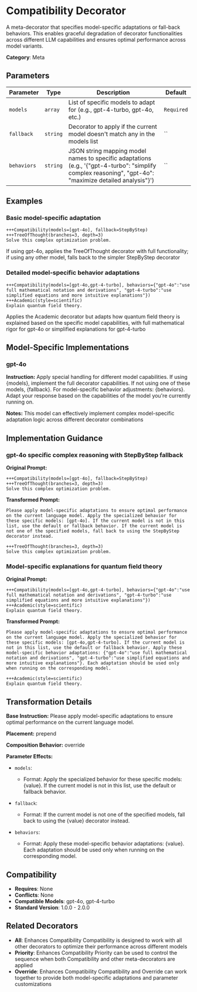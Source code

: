 # Compatibility Decorator

A meta-decorator that specifies model-specific adaptations or fall-back behaviors. This enables graceful degradation of decorator functionalities across different LLM capabilities and ensures optimal performance across model variants.

**Category**: Meta

## Parameters

| Parameter | Type | Description | Default |
|-----------|------|-------------|--------|
| `models` | `array` | List of specific models to adapt for (e.g., gpt-4-turbo, gpt-4o, etc.) | `Required` |
| `fallback` | `string` | Decorator to apply if the current model doesn't match any in the models list | `` |
| `behaviors` | `string` | JSON string mapping model names to specific adaptations (e.g., '{"gpt-4-turbo": "simplify complex reasoning", "gpt-4o": "maximize detailed analysis"}') | `` |

## Examples

### Basic model-specific adaptation

```
+++Compatibility(models=[gpt-4o], fallback=StepByStep)
+++TreeOfThought(branches=3, depth=3)
Solve this complex optimization problem.
```

If using gpt-4o, applies the TreeOfThought decorator with full functionality; if using any other model, falls back to the simpler StepByStep decorator

### Detailed model-specific behavior adaptations

```
+++Compatibility(models=[gpt-4o,gpt-4-turbo], behaviors={"gpt-4o":"use full mathematical notation and derivations", "gpt-4-turbo":"use simplified equations and more intuitive explanations"})
+++Academic(style=scientific)
Explain quantum field theory.
```

Applies the Academic decorator but adapts how quantum field theory is explained based on the specific model capabilities, with full mathematical rigor for gpt-4o or simplified explanations for gpt-4-turbo

## Model-Specific Implementations

### gpt-4o

**Instruction:** Apply special handling for different model capabilities. If using {models}, implement the full decorator capabilities. If not using one of these models, {fallback}. For model-specific behavior adjustments: {behaviors}. Adapt your response based on the capabilities of the model you're currently running on.

**Notes:** This model can effectively implement complex model-specific adaptation logic across different decorator combinations


## Implementation Guidance

### gpt-4o specific complex reasoning with StepByStep fallback

**Original Prompt:**
```
+++Compatibility(models=[gpt-4o], fallback=StepByStep)
+++TreeOfThought(branches=3, depth=3)
Solve this complex optimization problem.
```

**Transformed Prompt:**
```
Please apply model-specific adaptations to ensure optimal performance on the current language model. Apply the specialized behavior for these specific models: [gpt-4o]. If the current model is not in this list, use the default or fallback behavior. If the current model is not one of the specified models, fall back to using the StepByStep decorator instead.

+++TreeOfThought(branches=3, depth=3)
Solve this complex optimization problem.
```

### Model-specific explanations for quantum field theory

**Original Prompt:**
```
+++Compatibility(models=[gpt-4o,gpt-4-turbo], behaviors={"gpt-4o":"use full mathematical notation and derivations", "gpt-4-turbo":"use simplified equations and more intuitive explanations"})
+++Academic(style=scientific)
Explain quantum field theory.
```

**Transformed Prompt:**
```
Please apply model-specific adaptations to ensure optimal performance on the current language model. Apply the specialized behavior for these specific models: [gpt-4o,gpt-4-turbo]. If the current model is not in this list, use the default or fallback behavior. Apply these model-specific behavior adaptations: {"gpt-4o":"use full mathematical notation and derivations", "gpt-4-turbo":"use simplified equations and more intuitive explanations"}. Each adaptation should be used only when running on the corresponding model.

+++Academic(style=scientific)
Explain quantum field theory.
```

## Transformation Details

**Base Instruction:** Please apply model-specific adaptations to ensure optimal performance on the current language model.

**Placement:** prepend

**Composition Behavior:** override

**Parameter Effects:**

- `models`:
  - Format: Apply the specialized behavior for these specific models: {value}. If the current model is not in this list, use the default or fallback behavior.

- `fallback`:
  - Format: If the current model is not one of the specified models, fall back to using the {value} decorator instead.

- `behaviors`:
  - Format: Apply these model-specific behavior adaptations: {value}. Each adaptation should be used only when running on the corresponding model.

## Compatibility

- **Requires**: None
- **Conflicts**: None
- **Compatible Models**: gpt-4o, gpt-4-turbo
- **Standard Version**: 1.0.0 - 2.0.0

## Related Decorators

- **All**: Enhances Compatibility Compatibility is designed to work with all other decorators to optimize their performance across different models
- **Priority**: Enhances Compatibility Priority can be used to control the sequence when both Compatibility and other meta-decorators are applied
- **Override**: Enhances Compatibility Compatibility and Override can work together to provide both model-specific adaptations and parameter customizations
